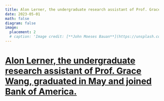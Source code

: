 ```yaml
---
title: Alon Lerner, the undergraduate research assistant of Prof. Grace Wang, graduated in May and joined Bank of America.
date: 2023-05-01
math: false
diagram: false
image:
  placement: 2
  # caption: 'Image credit: [**John Moeses Bauan**](https://unsplash.com/photos/OGZtQF8iC0g)'
---
```

# [Alon Lerner, the undergraduate research assistant of Prof. Grace Wang, graduated in May and joined Bank of America.](https://fintechconferences.com/)
